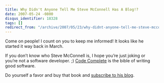 ```yaml
---
title: Why Didn't Anyone Tell Me Steve McConnell Has A Blog!?
date: 2007-05-24 -0800
disqus_identifier: 18328
tags: []
redirect_from: "/archive/2007/05/23/why-didnt-anyone-tell-me-steve-mcconnel-has-a-blog.aspx/"
---
```


Come on people! I count on you to keep me informed! It looks like he
started it way back in March.

If you don’t know who Steve McConnell is, I hope you’re just joking or
you’re not a software developer. ;) [Code
Complete](http://www.amazon.com/exec/obidos/tg/detail/-/0735619670/104-4151528-6682347?%5Fencoding=UTF8&coliid=I27SDK7I7JJZR0&colid=2NR9ZWS6ESIXJ "New Edition of Code Complete")
is the bible of writing good software.

Do yourself a favor and buy that book and [subscribe to his
blog](http://blogs.construx.com/blogs/stevemcc/default.aspx "Steve McConnel’s Blog").

